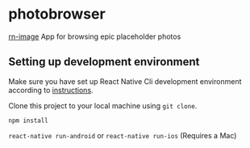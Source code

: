 # photobrowser
[rn-image]
App for browsing epic placeholder photos

## Setting up development environment

Make sure you have set up React Native Cli development environment according to [instructions](rn-docs).

Clone this project to your local machine using `git clone`.

`npm install`

`react-native run-android` or `react-native run-ios` (Requires a Mac)

[rn-image]: https://img.shields.io/badge/React-Native--0.62-blue
[rn-docs]: https://facebook.github.io/react-native/docs/getting-started
